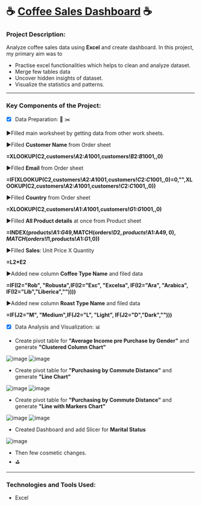 # :coffee: [Coffee Sales Dashboard]() :coffee:

### Project Description:

Analyze coffee sales data using **Excel** and create dashboard.
In this project, my primary aim was to 
- Practise excel functionalities which helps to clean and analyze dataset.
- Merge few tables data
- Uncover hidden insights of dataset.
- Visualize the statistics and patterns.


----------------------------------
### Key Components of the Project:

- [x] Data Preparation: :pencil:  :scissors:

:arrow_forward:Filled main worksheet by getting data from other work sheets.
      
:arrow_forward:Filled **Customer Name** from Order sheet

**=XLOOKUP(C2,customers!$A$2:$A$1001,customers!$B$2:$B$1001,,0)**

:arrow_forward:Filled **Email** from Order sheet

**=IF(XLOOKUP(C2,customers!$A$2:$A$1001,customers!$C$2:$C$1001,,0)=0,"",XLOOKUP(C2,customers!$A$2:$A$1001,customers!$C$2:$C$1001,,0))**
      
:arrow_forward:Filled **Country** from Order sheet

**=XLOOKUP(C2,customers!$A$1:$A$1001,customers!$G$1:$G$1001,,0)**

:arrow_forward:Filled **All Product details** at once from Product sheet

**=INDEX(products!$A$1:$G$49,MATCH(orders!$D2,products!$A$1:$A$49,0),MATCH(orders!I$1,products!$A$1:$G$1,0))**

:arrow_forward:Filled **Sales**: Unit Price X Quantity

**=L2*E2**

:arrow_forward:Added new column **Coffee Type Name** and filed data 

**=IF(I2="Rob", "Robusta",IF(I2="Exc", "Excelsa", IF(I2="Ara", "Arabica", IF(I2="Lib","Liberica",""))))**
 
:arrow_forward:Added new column **Roast Type Name** and filed data

**=IF(J2="M", "Medium",IF(J2="L", "Light", IF(J2="D","Dark","")))**


- [x] Data Analysis and Visualization: :bar_chart:
    
- Create pivot table for **"Average Income pre Purchase by Gender"** and generate **"Clustered Column Chart"**

![image](https://github.com/hashinil/excel_Bike_Sales_Dashboard/assets/33922245/c954524a-a0a8-41f9-8b1b-0d0d1185bb9d)
![image](https://github.com/hashinil/excel_Bike_Sales_Dashboard/assets/33922245/0687f643-8af8-4e4c-89b9-5ae8d76e82a5)


- Create pivot table for **"Purchasing by Commute Distance"** and generate **"Line Chart"**
  
![image](https://github.com/hashinil/excel_Bike_Sales_Dashboard/assets/33922245/b286a06f-e37f-405a-ae0f-5d327212a148)
![image](https://github.com/hashinil/excel_Bike_Sales_Dashboard/assets/33922245/33faf453-f9f1-4072-b8fb-6f4e830cdae8)

- Create pivot table for **"Purchasing by Commute Distance"** and generate **"Line with Markers Chart"**

![image](https://github.com/hashinil/excel_Bike_Sales_Dashboard/assets/33922245/8920eb61-d5e9-46ba-ad97-92c44a3e03ce)
![image](https://github.com/hashinil/excel_Bike_Sales_Dashboard/assets/33922245/c2d2856b-a311-4eb2-977a-44be55a2a70c)

- Created Dashboard and add Slicer for **Marital Status**

![image](https://github.com/hashinil/excel_Bike_Sales_Dashboard/assets/33922245/338fe889-45c4-415b-871a-6f147f1160d3)

- Then few cosmetic changes.
- :golf:

----------------------------------
### Technologies and Tools Used: 

- Excel

